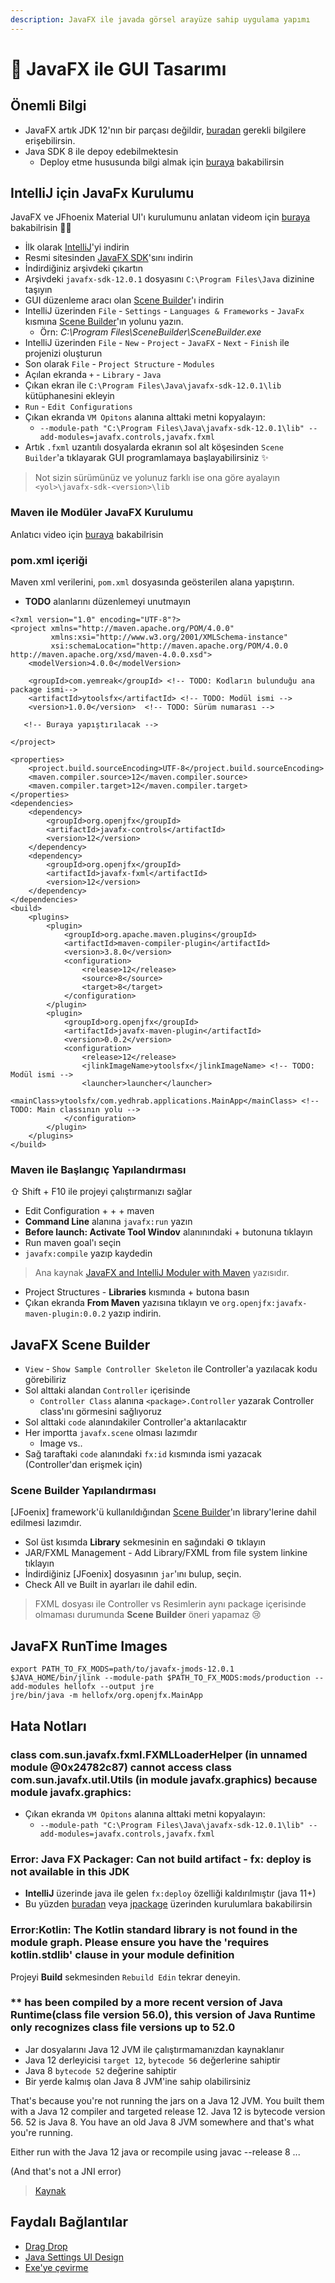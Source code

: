 ```yaml
---
description: JavaFX ile javada görsel arayüze sahip uygulama yapımı
---
```


# 🌃 JavaFX ile GUI Tasarımı

## Önemli Bilgi

* JavaFX artık JDK 12'nın bir parçası değildir, [buradan](https://stackoverflow.com/a/53463455/9770490) gerekli bilgilere erişebilirsin.
* Java SDK 8 ile depoy edebilmektesin
  * Deploy etme hususunda bilgi almak için [buraya](https://www.youtube.com/watch?v=iR85RRep-Po&t=299s) bakabilirsin

## IntelliJ için JavaFx Kurulumu

JavaFX ve JFhoenix Material UI'ı kurulumunu anlatan videom için [buraya](https://www.youtube.com/watch?v=1uDuWfPPL6s) bakabilrisin 💁‍♂️

* İlk olarak [IntelliJ](https://www.jetbrains.com/idea/download/#section=windows)'yi indirin
* Resmi sitesinden [JavaFX SDK](https://gluonhq.com/products/javafx/)'sını indirin
* İndirdiğiniz arşivdeki çıkartın
* Arşivdeki `javafx-sdk-12.0.1` dosyasını `C:\Program Files\Java` dizinine taşıyın
* GUI düzenleme aracı olan [Scene Builder](https://gluonhq.com/products/scene-builder/)'ı indirin
* IntelliJ üzerinden `File` - `Settings` - `Languages & Frameworks` - `JavaFx` kısmına [Scene Builder](https://gluonhq.com/products/scene-builder/)'ın yolunu yazın.
  * Örn: _C:\Program Files\SceneBuilder\SceneBuilder.exe_
* IntelliJ üzerinden `File` - `New` - `Project` - `JavaFX` - `Next` - `Finish` ile projenizi oluşturun
* Son olarak `File` - `Project Structure` - `Modules`
* Açılan ekranda `+` - `Library` - `Java`
* Çıkan ekran ile `C:\Program Files\Java\javafx-sdk-12.0.1\lib` kütüphanesini ekleyin
* `Run` - `Edit Configurations`
* Çıkan ekranda `VM Opitons` alanına alttaki metni kopyalayın:
  * `--module-path "C:\Program Files\Java\javafx-sdk-12.0.1\lib" --add-modules=javafx.controls,javafx.fxml`
* Artık `.fxml` uzantılı dosyalarda ekranın sol alt köşesinden `Scene Builder`'a tıklayarak GUI programlamaya başlayabilirsiniz ✨

> Not sizin sürümünüz ve yolunuz farklı ise ona göre ayalayın `<yol>\javafx-sdk-<version>\lib`

### Maven ile Modüler JavaFX Kurulumu

Anlatıcı video için [buraya](https://www.youtube.com/watch?v=Ri6No63fl-A) bakabilrisin

### pom.xml içeriği

Maven xml verilerini, `pom.xml` dosyasında geösterilen alana yapıştırın.

* **TODO** alanlarını düzenlemeyi unutmayın

```markup
<?xml version="1.0" encoding="UTF-8"?>
<project xmlns="http://maven.apache.org/POM/4.0.0"
         xmlns:xsi="http://www.w3.org/2001/XMLSchema-instance"
         xsi:schemaLocation="http://maven.apache.org/POM/4.0.0 http://maven.apache.org/xsd/maven-4.0.0.xsd">
    <modelVersion>4.0.0</modelVersion>

    <groupId>com.yemreak</groupId> <!-- TODO: Kodların bulunduğu ana package ismi-->
    <artifactId>ytoolsfx</artifactId> <!-- TODO: Modül ismi -->
    <version>1.0.0</version>  <!-- TODO: Sürüm numarası -->

   <!-- Buraya yapıştırılacak -->

</project>
```

```markup
<properties>
    <project.build.sourceEncoding>UTF-8</project.build.sourceEncoding>
    <maven.compiler.source>12</maven.compiler.source>
    <maven.compiler.target>12</maven.compiler.target>
</properties>
<dependencies>
    <dependency>
        <groupId>org.openjfx</groupId>
        <artifactId>javafx-controls</artifactId>
        <version>12</version>
    </dependency>
    <dependency>
        <groupId>org.openjfx</groupId>
        <artifactId>javafx-fxml</artifactId>
        <version>12</version>
    </dependency>
</dependencies>
<build>
    <plugins>
        <plugin>
            <groupId>org.apache.maven.plugins</groupId>
            <artifactId>maven-compiler-plugin</artifactId>
            <version>3.8.0</version>
            <configuration>
                <release>12</release>
                <source>8</source>
                <target>8</target>
            </configuration>
        </plugin>
        <plugin>
            <groupId>org.openjfx</groupId>
            <artifactId>javafx-maven-plugin</artifactId>
            <version>0.0.2</version>
            <configuration>
                <release>12</release>
                <jlinkImageName>ytoolsfx</jlinkImageName> <!-- TODO: Modül ismi -->
                <launcher>launcher</launcher>
                <mainClass>ytoolsfx/com.yedhrab.applications.MainApp</mainClass> <!-- TODO: Main classının yolu -->
            </configuration>
        </plugin>
    </plugins>
</build>
```

### Maven ile Başlangıç Yapılandırması

⇧ Shift + F10 ile projeyi çalıştırmanızı sağlar

* Edit Configuration + + + maven
* **Command Line** alanına `javafx:run` yazın
* **Before launch: Activate Tool Windov** alanınındaki + butonuna tıklayın
* Run maven goal'ı seçin
* `javafx:compile` yazıp kaydedin

> Ana kaynak [JavaFX and IntelliJ Moduler with Maven](https://openjfx.io/openjfx-docs/#IDE-Intellij) yazısıdır.

* Project Structures - **Libraries** kısmında + butona basın
* Çıkan ekranda **From Maven** yazısına tıklayın ve `org.openjfx:javafx-maven-plugin:0.0.2` yazıp indirin.

## JavaFX Scene Builder

* `View` - `Show Sample Controller Skeleton` ile Controller'a yazılacak kodu görebiliriz
* Sol alttaki alandan `Controller` içerisinde
  * `Controller Class` alanına `<package>.Controller` yazarak Controller class'ını görmesini sağlıyoruz
* Sol alttaki `code` alanındakiler Controller'a aktarılacaktır
* Her importta `javafx.scene` olması lazımdır
  * Image vs..
* Sağ taraftaki `code` alanındaki `fx:id` kısmında ismi yazacak \(Controller'dan erişmek için\)

### Scene Builder Yapılandırması

\[JFoenix\] framework'ü kullanıldığından [Scene Builder](https://gluonhq.com/products/scene-builder/)'ın library'lerine dahil edilmesi lazımdır.

* Sol üst kısımda **Library** sekmesinin en sağındaki ⚙ tıklayın
* JAR/FXML Management - Add Library/FXML from file system linkine tıklayın
* İndirdiğiniz \[JFoenix\] dosyasının `jar`'ını bulup, seçin.
* Check All ve Built in ayarları ile dahil edin.

> FXML dosyası ile Controller vs Resimlerin aynı package içerisinde olmaması durumunda **Scene Builder** öneri yapamaz 😢

## JavaFX RunTime Images

```text
export PATH_TO_FX_MODS=path/to/javafx-jmods-12.0.1
$JAVA_HOME/bin/jlink --module-path $PATH_TO_FX_MODS:mods/production --add-modules hellofx --output jre
jre/bin/java -m hellofx/org.openjfx.MainApp
```

## Hata Notları

### class com.sun.javafx.fxml.FXMLLoaderHelper \(in unnamed module @0x24782c87\) cannot access class com.sun.javafx.util.Utils \(in module javafx.graphics\) because module javafx.graphics:

* Çıkan ekranda `VM Opitons` alanına alttaki metni kopyalayın:
  * `--module-path "C:\Program Files\Java\javafx-sdk-12.0.1\lib" --add-modules=javafx.controls,javafx.fxml`

### Error: Java FX Packager: Can not build artifact - fx: deploy is not available in this JDK

* **IntelliJ** üzerinde java ile gelen `fx:deploy` özelliği kaldırılmıştır \(java 11+\)
* Bu yüzden [buradan](https://openjfx.io/openjfx-docs/#modular) veya [jpackage](http://jdk.java.net/jpackage/) üzerinden kurulumlara bakabilirsin

### Error:Kotlin: The Kotlin standard library is not found in the module graph. Please ensure you have the 'requires kotlin.stdlib' clause in your module definition

Projeyi **Build** sekmesinden `Rebuild Edin` tekrar deneyin.

### \*\* has been compiled by a more recent version of Java Runtime\(class file version 56.0\), this version of Java Runtime only recognizes class file versions up to 52.0

* Jar dosyalarını Java 12 JVM ile çalıştırmamanızdan kaynaklanır
* Java 12 derleyicisi `target 12`, `bytecode 56` değerlerine sahiptir
* Java 8 `bytecode 52` değerine sahiptir
* Bir yerde kalmış olan Java 8 JVM'ine sahip olabilirsiniz

That's because you're not running the jars on a Java 12 JVM. You built them with a Java 12 compiler and targeted release 12. Java 12 is bytecode version 56. 52 is Java 8. You have an old Java 8 JVM somewhere and that's what you're running.

Either run with the Java 12 java or recompile using javac --release 8 ...

\(And that's not a JNI error\)

> [Kaynak](https://github.com/openjfx/openjfx-docs/issues/90#issuecomment-477743330)

## Faydalı Bağlantılar

* [Drag Drop](https://www.youtube.com/watch?v=f7KGXUrAH0g)
* [Java Settings UI Design](https://www.youtube.com/watch?v=gJYXctDSIl8&list=PLniX3R2-dwS90WpmHq-hD7g_3xnkTwB6w&index=3)
* [Exe'ye çevirme](https://www.youtube.com/watch?v=iR85RRep-Po)

